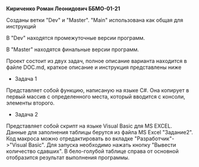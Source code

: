 **Кириченко Роман Леонидович ББМО-01-21**

Созданы ветки "Dev" и "Master". "Main" использована как общая для инструкций

В "Dev" находятся промежуточные версии программ.

В "Master" находятся финальные версии программ.

Проект состоит из двух задач, полное описание варианта находится в файле DOC.md, краткое описание и инструкция представлены ниже

- Задача 1

Представляет собой функцию, написаную на языке C#. Она копирует в первый массив с определенного места, который вводится с консоли, элементы второго.

- Задача 2

Представляет собой скрипт на языке Visual Basic для MS EXCEL.
Данные для заполнения таблицы берутся из файла MS Excel "Задание2". Код макроса можно отредактировать во вкладке "Разработчик"->"Visual Basic". Для запуска необходимо нажать кнопку "Вывести количество сдавших". В бело-голубой таблице справа от основной отобразится результат выполнения программы.
